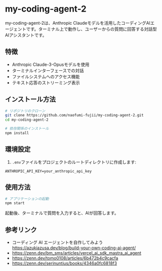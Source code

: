 # my-coding-agent-2

my-coding-agent-2は、Anthropic Claudeモデルを活用したコーディングAIエージェントです。ターミナル上で動作し、ユーザーからの質問に回答する対話型AIアシスタントです。

## 特徴

- Anthropic Claude-3-Opusモデルを使用
- ターミナルインターフェースでの対話
- ファイルシステムへのアクセス機能
- テキスト応答のストリーミング表示

## インストール方法

```bash
# リポジトリのクローン
git clone https://github.com/naofumi-fujii/my-coding-agent-2.git
cd my-coding-agent-2

# 依存関係のインストール
npm install
```

## 環境設定

1. `.env`ファイルをプロジェクトのルートディレクトリに作成します:

```env
ANTHROPIC_API_KEY=your_anthropic_api_key
```

## 使用方法

```bash
# アプリケーションの起動
npm start
```

起動後、ターミナルで質問を入力すると、AIが回答します。

## 参考リンク

- コーディング AI エージェントを自作してみよう https://azukiazusa.dev/blog/build-your-own-coding-ai-agent/
- https://zenn.dev/bm_sms/articles/vercel_ai_sdk_mastra_ai_agent
- https://zenn.dev/tomo0108/articles/6b472b4c9cacfa
- https://zenn.dev/serinuntius/books/4346a0fc6818f3
